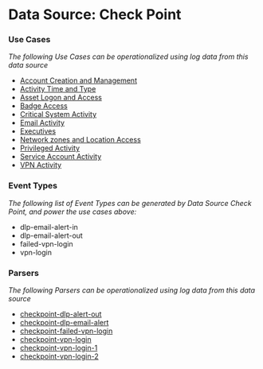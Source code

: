 Data Source: Check Point
========================

### Use Cases

_The following Use Cases can be operationalized using log data from this data source_

* [Account Creation and Management](usecase_account_creation_and_management.md)
* [Activity Time  and Type](usecase_activity_time__and_type.md)
* [Asset Logon and Access](usecase_asset_logon_and_access.md)
* [Badge Access](usecase_badge_access.md)
* [Critical System Activity](usecase_critical_system_activity.md)
* [Email Activity](usecase_email_activity.md)
* [Executives](usecase_executives.md)
* [Network zones and Location Access](usecase_network_zones_and_location_access.md)
* [Privileged Activity](usecase_privileged_activity.md)
* [Service Account Activity](usecase_service_account_activity.md)
* [VPN Activity](usecase_vpn_activity.md)


### Event Types

_The following list of Event Types can be generated by Data Source Check Point, and power the use cases above:_

- dlp-email-alert-in
- dlp-email-alert-out
- failed-vpn-login
- vpn-login


### Parsers

_The following Parsers can be operationalized using log data from this data source_

* [checkpoint-dlp-alert-out](parserContent_checkpoint-dlp-alert-out.md)
* [checkpoint-dlp-email-alert](parserContent_checkpoint-dlp-email-alert.md)
* [checkpoint-failed-vpn-login](parserContent_checkpoint-failed-vpn-login.md)
* [checkpoint-vpn-login](parserContent_checkpoint-vpn-login.md)
* [checkpoint-vpn-login-1](parserContent_checkpoint-vpn-login-1.md)
* [checkpoint-vpn-login-2](parserContent_checkpoint-vpn-login-2.md)
